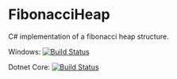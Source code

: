 FibonacciHeap
=============

C# implementation of a fibonacci heap structure.

Windows:      [![Build Status](https://travis-ci.org/sqeezy/FibonacciHeap.svg?branch=master)](https://travis-ci.org/sqeezy/FibonacciHeap)

Dotnet Core:  [![Build Status](https://travis-ci.org/sqeezy/FibonacciHeap.svg?branch=dotnet_core)](https://travis-ci.org/sqeezy/FibonacciHeap)
